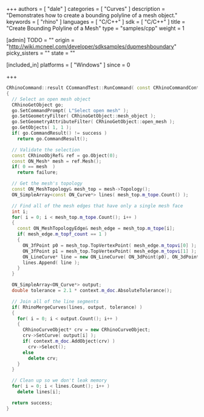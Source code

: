 +++
authors = [ "dale" ]
categories = [ "Curves" ]
description = "Demonstrates how to create a bounding polyline of a mesh object."
keywords = [ "rhino" ]
languages = [ "C/C++" ]
sdk = [ "C/C++" ]
title = "Create Bounding Polyline of a Mesh"
type = "samples/cpp"
weight = 1

[admin]
TODO = ""
origin = "http://wiki.mcneel.com/developer/sdksamples/dupmeshboundary"
picky_sisters = ""
state = ""

[included_in]
platforms = [ "Windows" ]
since = 0

+++

```cpp
CRhinoCommand::result CCommandTest::RunCommand( const CRhinoCommandContext& context )
{
  // Select an open mesh object
  CRhinoGetObject go;
  go.SetCommandPrompt( L"Select open mesh" );
  go.SetGeometryFilter( CRhinoGetObject::mesh_object );
  go.SetGeometryAttributeFilter( CRhinoGetObject::open_mesh );
  go.GetObjects( 1, 1 );
  if( go.CommandResult() != success )
    return go.CommandResult();

  // Validate the selection
  const CRhinoObjRef& ref = go.Object(0);
  const ON_Mesh* mesh = ref.Mesh();
  if( 0 == mesh  )
    return failure;

  // Get the mesh's topology
  const ON_MeshTopology& mesh_top = mesh->Topology();
  ON_SimpleArray<const ON_Curve*> lines( mesh_top.m_tope.Count() );

  // Find all of the mesh edges that have only a single mesh face
  int i;
  for( i = 0; i < mesh_top.m_tope.Count(); i++ )
  {
    const ON_MeshTopologyEdge& mesh_edge = mesh_top.m_tope[i];
    if( mesh_edge.m_topf_count == 1 )
    {
      ON_3fPoint p0 = mesh_top.TopVertexPoint( mesh_edge.m_topvi[0] );
      ON_3fPoint p1 = mesh_top.TopVertexPoint( mesh_edge.m_topvi[1] );
      ON_LineCurve* line = new ON_LineCurve( ON_3dPoint(p0), ON_3dPoint(p1) );
      lines.Append( line );
    }
  }

  ON_SimpleArray<ON_Curve*> output;
  double tolerance = 2.1 * context.m_doc.AbsoluteTolerance();

  // Join all of the line segments
  if( RhinoMergeCurves(lines, output, tolerance) )
  {
    for( i = 0; i < output.Count(); i++ )
    {
      CRhinoCurveObject* crv = new CRhinoCurveObject;
      crv->SetCurve( output[i] );
      if( context.m_doc.AddObject(crv) )
        crv->Select();
      else
        delete crv;
    }
  }

  // Clean up so we don't leak memory
  for( i = 0; i < lines.Count(); i++ )
    delete lines[i];

  return success;
}
```
